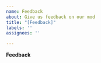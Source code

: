 ```yaml
---
name: Feedback
about: Give us feedback on our mod
title: "[Feedback]"
labels: ''
assignees: ''

---
```


**Feedback**
